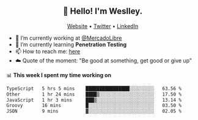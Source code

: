 <h2 align="center">👋 Hello! I'm Weslley.</h2>
<p align="center">
  <a href="http://weslleyneri.com.br">Website</a> •
  <a href="https://twitter.com/Weslley_Neri">Twitter</a> •
  <a href="https://www.linkedin.com/in/weslley-neri-3658908b">LinkedIn</a>
</p>


- 🔭 I’m currently working at [@MercadoLibre](https://github.com/mercadolibre)
- 🌱 I’m currently learning **Penetration Testing**
- 📫 How to reach me: [here](mailto:weslley39@gmail.com)
- ☁️ Quote of the moment: "Be good at something, get good or give up"

📊 **This week I spent my time working on**
<!--START_SECTION:waka-->

```txt
TypeScript   5 hrs 5 mins    ████████████████░░░░░░░░░   63.56 %
Other        1 hr 24 mins    ████▒░░░░░░░░░░░░░░░░░░░░   17.50 %
JavaScript   1 hr 3 mins     ███▒░░░░░░░░░░░░░░░░░░░░░   13.14 %
Groovy       16 mins         █░░░░░░░░░░░░░░░░░░░░░░░░   03.50 %
JSON         9 mins          ▓░░░░░░░░░░░░░░░░░░░░░░░░   02.05 %
```

<!--END_SECTION:waka-->

<!-- Inspired by https://github.com/gruselhaus/gruselhaus -->